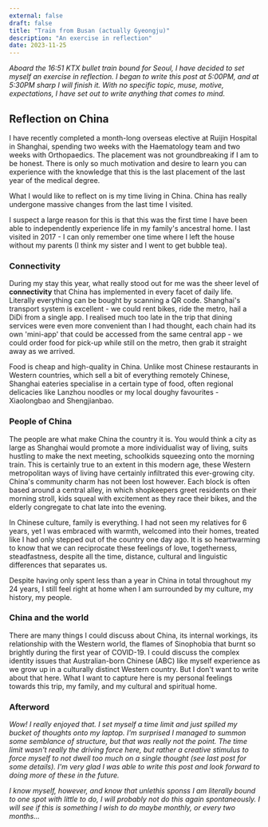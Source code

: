 ```yaml
---
external: false
draft: false
title: "Train from Busan (actually Gyeongju)"
description: "An exercise in reflection"
date: 2023-11-25
---
```


_Aboard the 16:51 KTX bullet train bound for Seoul, I have decided to set myself an exercise in reflection. I began to write this post at 5:00PM, and at 5:30PM sharp I will finish it. With no specific topic, muse, motive, expectations, I have set out to write anything that comes to mind._

## Reflection on China
I have recently completed a month-long overseas elective at Ruijin Hospital in Shanghai, spending two weeks with the Haematology team and two weeks with Orthopaedics. The placement was not groundbreaking if I am to be honest. There is only so much motivation and desire to learn you can experience with the knowledge that this is the last placement of the last year of the medical degree. 

What I would like to reflect on is my time living in China. China has really undergone massive changes from the last time I visited. 

I suspect a large reason for this is that this was the first time I have been able to independently experience life in my family's ancestral home. I last visited in 2017 - I can only remember one time where I left the house without my parents (I think my sister and I went to get bubble tea). 

### Connectivity
During my stay this year, what really stood out for me was the sheer level of **connectivity** that China has implemented in every facet of daily life. Literally everything can be bought by scanning a QR code. Shanghai's transport system is excellent - we could rent bikes, ride the metro, hail a DiDi from a single app. I realised much too late in the trip that dining services were even more convenient than I had thought, each chain had its own 'mini-app' that could be accessed from the same central app - we could order food for pick-up while still on the metro, then grab it straight away as we arrived. 

Food is cheap and high-quality in China. Unlike most Chinese restaurants in Western countries, which sell a bit of everything remotely Chinese, Shanghai eateries specialise in a certain type of food, often regional delicacies like Lanzhou noodles or my local doughy favourites - Xiaolongbao and Shengjianbao. 

### People of China
The people are what make China the country it is. You would think a city as large as Shanghai would promote a more individualist way of living, suits hustling to make the next meeting, schoolkids squeezing onto the morning train. This is certainly true to an extent in this modern age, these Western metropolitan ways of living have certainly infiltrated this ever-growing city. China's community charm has not been lost however. Each block is often based around a central alley, in which shopkeepers greet residents on their morning stroll, kids squeal with excitement as they race their bikes, and the elderly congregate to chat late into the evening.

In Chinese culture, family is everything. I had not seen my relatives for 6 years, yet I was embraced with warmth, welcomed into their homes, treated like I had only stepped out of the country one day ago. It is so heartwarming to know that we can reciprocate these feelings of love, togetherness, steadfastness, despite all the time, distance, cultural and linguistic differences that separates us. 

Despite having only spent less than a year in China in total throughout my 24 years, I still feel right at home when I am surrounded by my culture, my history, my people. 

### China and the world
There are many things I could discuss about China, its internal workings, its relationship with the Western world, the flames of Sinophobia that burnt so brightly during the first year of COVID-19. I could discuss the complex identity issues that Australian-born Chinese (ABC) like myself experience as we grow up in a culturally distinct Western country. But I don't want to write about that here. What I want to capture here is my personal feelings towards this trip, my family, and my cultural and spiritual home. 


### Afterword

_Wow! I really enjoyed that. I set myself a time limit and just spilled my bucket of thoughts onto my laptop. I'm surprised I managed to summon some semblance of structure, but that was really not the point. The time limit wasn't really the driving force here, but rather a creative stimulus to force myself to not dwell too much on a single thought (see last post for some details). I'm very glad I was able to write this post and look forward to doing more of these in the future._

_I know myself, however, and know that unlethis sponss I am literally bound to one spot with little to do, I will probably not do this again spontaneously. I will see if this is something I wish to do maybe monthly, or every two months..._